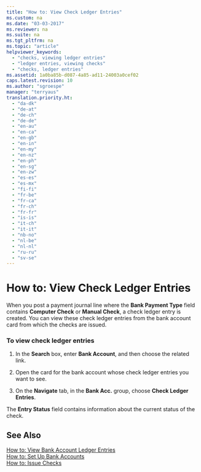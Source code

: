 ```yaml
---
title: "How to: View Check Ledger Entries"
ms.custom: na
ms.date: "03-03-2017"
ms.reviewer: na
ms.suite: na
ms.tgt_pltfrm: na
ms.topic: "article"
helpviewer_keywords: 
  - "checks, viewing ledger entries"
  - "ledger entries, viewing checks"
  - "checks, ledger entries"
ms.assetid: 1a0ba85b-d087-4a85-ad11-24003a0cef02
caps.latest.revision: 10
ms.author: "sgroespe"
manager: "terryaus"
translation.priority.ht: 
  - "da-dk"
  - "de-at"
  - "de-ch"
  - "de-de"
  - "en-au"
  - "en-ca"
  - "en-gb"
  - "en-in"
  - "en-my"
  - "en-nz"
  - "en-ph"
  - "en-sg"
  - "en-zw"
  - "es-es"
  - "es-mx"
  - "fi-fi"
  - "fr-be"
  - "fr-ca"
  - "fr-ch"
  - "fr-fr"
  - "is-is"
  - "it-ch"
  - "it-it"
  - "nb-no"
  - "nl-be"
  - "nl-nl"
  - "ru-ru"
  - "sv-se"
---
```

# How to: View Check Ledger Entries
When you post a payment journal line where the **Bank Payment Type** field contains **Computer Check** or **Manual Check**, a check ledger entry is created. You can view these check ledger entries from the bank account card from which the checks are issued.  
  
### To view check ledger entries  
  
1.  In the **Search** box, enter **Bank Account**, and then choose the related link.  
  
2.  Open the card for the bank account whose check ledger entries you want to see.  
  
3.  On the **Navigate** tab, in the **Bank Acc.** group, choose **Check Ledger Entries**.  
  
 The **Entry Status** field contains information about the current status of the check.  
  
## See Also  
 [How to: View Bank Account Ledger Entries](../Finance/how-to-view-bank-account-ledger-entries.md)   
 [How to: Set Up Bank Accounts](../Finance/how-to-set-up-bank-accounts.md)   
 [How to: Issue Checks](../Finance/how-to-issue-checks.md)